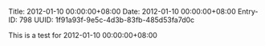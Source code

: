 Title: 2012-01-10 00:00:00+08:00
Date: 2012-01-10 00:00:00+08:00
Entry-ID: 798
UUID: 1f91a93f-9e5c-4d3b-83fb-485d53fa7d0c

This is a test for 2012-01-10 00:00:00+08:00
